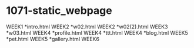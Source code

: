 # 1071-static_webpage
WEEK1
*intro.html
WEEK2
*w02.html
WEEK2
*w02(2).html
WEEK3
*w03.html
WEEK4
*profile.html
WEEK4
*ttt.html
WEEK4
*blog.html
WEEK5
*pet.html
WEEK5
*gallery.html
WEEK6
